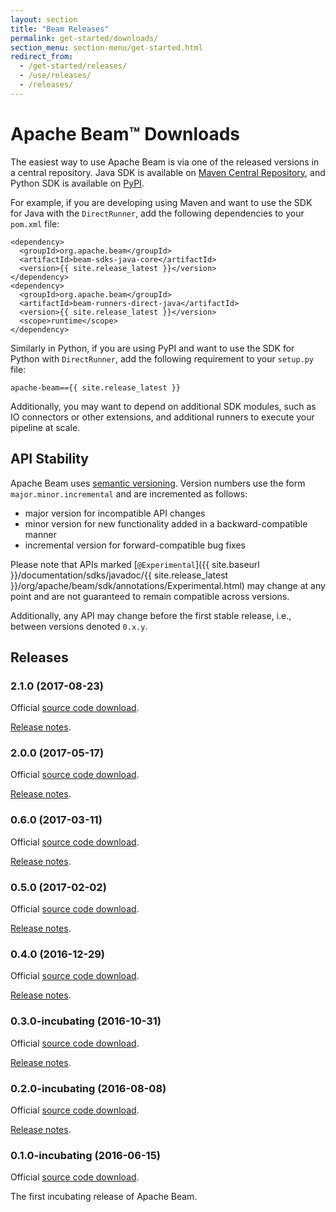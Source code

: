 ```yaml
---
layout: section
title: "Beam Releases"
permalink: get-started/downloads/
section_menu: section-menu/get-started.html
redirect_from:
  - /get-started/releases/
  - /use/releases/
  - /releases/
---
```


# Apache Beam&#8482; Downloads

The easiest way to use Apache Beam is via one of the released versions in a central repository.
Java SDK is available on [Maven Central Repository](https://search.maven.org/#search%7Cga%7C1%7Cg%3A%22org.apache.beam%22),
and Python SDK is available on [PyPI](https://pypi.python.org/pypi/apache-beam).

For example, if you are developing using Maven and want to use the SDK for
Java with the `DirectRunner`, add the following dependencies to your
`pom.xml` file:

    <dependency>
      <groupId>org.apache.beam</groupId>
      <artifactId>beam-sdks-java-core</artifactId>
      <version>{{ site.release_latest }}</version>
    </dependency>
    <dependency>
      <groupId>org.apache.beam</groupId>
      <artifactId>beam-runners-direct-java</artifactId>
      <version>{{ site.release_latest }}</version>
      <scope>runtime</scope>
    </dependency>

Similarly in Python, if you are using PyPI and want to use the SDK for Python with
`DirectRunner`, add the following requirement to your `setup.py` file:

    apache-beam=={{ site.release_latest }}

Additionally, you may want to depend on additional SDK modules, such as IO
connectors or other extensions, and additional runners to execute your pipeline
at scale.

## API Stability

Apache Beam uses [semantic versioning](http://semver.org/). Version numbers use the form `major.minor.incremental` and are incremented as follows:

* major version for incompatible API changes
* minor version for new functionality added in a backward-compatible manner
* incremental version for forward-compatible bug fixes

Please note that APIs marked [`@Experimental`]({{ site.baseurl }}/documentation/sdks/javadoc/{{ site.release_latest }}/org/apache/beam/sdk/annotations/Experimental.html)
may change at any point and are not guaranteed to remain compatible across versions.

Additionally, any API may change before the first stable release, i.e., between versions denoted `0.x.y`.

## Releases

### 2.1.0 (2017-08-23)
Official [source code download](https://www.apache.org/dyn/closer.cgi?filename=beam/2.1.0/apache-beam-2.1.0-source-release.zip&action=download).

[Release notes](https://issues.apache.org/jira/secure/ReleaseNote.jspa?projectId=12319527&version=12340528).

### 2.0.0 (2017-05-17)
Official [source code download](https://www.apache.org/dyn/closer.cgi?filename=beam/2.0.0/apache-beam-2.0.0-source-release.zip&action=download).

[Release notes](https://issues.apache.org/jira/secure/ReleaseNote.jspa?projectId=12319527&version=12339746).

### 0.6.0 (2017-03-11)
Official [source code download](https://www.apache.org/dyn/closer.cgi?filename=beam/0.6.0/apache-beam-0.6.0-source-release.zip&action=download).

[Release notes](https://issues.apache.org/jira/secure/ReleaseNote.jspa?projectId=12319527&version=12339256).

### 0.5.0 (2017-02-02)
Official [source code download](https://www.apache.org/dyn/closer.cgi?filename=beam/0.5.0/apache-beam-0.5.0-source-release.zip&action=download).

[Release notes](https://issues.apache.org/jira/secure/ReleaseNote.jspa?projectId=12319527&version=12338859).

### 0.4.0 (2016-12-29)
Official [source code download](https://www.apache.org/dyn/closer.cgi?filename=beam/0.4.0/apache-beam-0.4.0-source-release.zip&action=download).

[Release notes](https://issues.apache.org/jira/secure/ReleaseNote.jspa?projectId=12319527&version=12338590).

### 0.3.0-incubating (2016-10-31)
Official [source code download](https://www.apache.org/dyn/closer.cgi?filename=beam/0.3.0-incubating/apache-beam-0.3.0-incubating-source-release.zip&action=download).

[Release notes](https://issues.apache.org/jira/secure/ReleaseNote.jspa?projectId=12319527&version=12338051).

### 0.2.0-incubating (2016-08-08)
Official [source code download](https://www.apache.org/dyn/closer.cgi?filename=beam/0.2.0-incubating/apache-beam-0.2.0-incubating-source-release.zip&action=download).

[Release notes](https://issues.apache.org/jira/secure/ReleaseNote.jspa?projectId=12319527&version=12335766).

### 0.1.0-incubating (2016-06-15)
Official [source code download](https://www.apache.org/dyn/closer.cgi?filename=beam/0.1.0-incubating/apache-beam-0.1.0-incubating-source-release.zip&action=download).

The first incubating release of Apache Beam.

